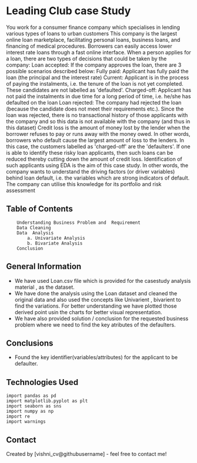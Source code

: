 # Leading Club case Study

You work for a consumer finance company which specialises in lending various types of loans to urban customers
This company is the largest online loan marketplace, facilitating personal loans, business loans, and financing of medical procedures. Borrowers can easily access lower interest rate loans through a fast online interface. 
When a person applies for a loan, there are two types of decisions that could be taken by the company:
Loan accepted: If the company approves the loan, there are 3 possible scenarios described below:
Fully paid: Applicant has fully paid the loan (the principal and the interest rate)
Current: Applicant is in the process of paying the instalments, i.e. the tenure of the loan is not yet completed. These candidates are not labelled as 'defaulted'.
Charged-off: Applicant has not paid the instalments in due time for a long period of time, i.e. he/she has defaulted on the loan
Loan rejected: The company had rejected the loan (because the candidate does not meet their requirements etc.). Since the loan was rejected, there is no transactional history of those applicants with the company and so this data is not available with the company (and thus in this dataset)
Credit loss is the amount of money lost by the lender when the borrower refuses to pay or runs away with the money owed. In other words, borrowers who default cause the largest amount of loss to the lenders. In this case, the customers labelled as 'charged-off' are the 'defaulters'. 
If one is able to identify these risky loan applicants, then such loans can be reduced thereby cutting down the amount of credit loss. Identification of such applicants using EDA is the aim of this case study. In other words, the company wants to understand the driving factors (or driver variables) behind loan default, i.e. the variables which are strong indicators of default. The company can utilise this knowledge for its portfolio and risk assessment



## Table of Contents
        Understanding Business Problem and  Requirement                                         
        Data Cleaning                               
        Data  Analysis
            a. Univariate Analysis
            b. Bivariate Analysis
        Conclusion            


## General Information
-   We have used Loan.csv file which is provided for the casestudy analysis material , as the dataset. 
-   We have done the analysis using the Loan dataset and cleaned the original data  and also used the concepts like Univarient , bivarient to find the variations. For better understanding we have plotted those derived point usin the charts for better visual representation. 
-   We have also provided solution / conclusion for the requested business problem where we need to find the key atributes of the defaulters.


<!-- You don't have to answer all the questions - just the ones relevant to your project. -->

## Conclusions
- Found the key identifier(variables/attributes) for the applicant to be defaulter.



## Technologies Used
    import pandas as pd
    import matplotlib.pyplot as plt
    import seaborn as sns
    import numpy as np
    import re
    import warnings




## Contact
Created by [vishni_cv@githubusername] - feel free to contact me!


